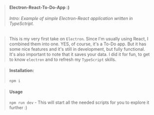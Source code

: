 > #### Electron-React-To-Do-App :) 
> ###### Intro: Example of simple Electron-React application written in TypeSctript.

> This is my very first take on `Electron`. Since I'm usually using React, I combined them into one.
> YES, of course, it's a To-Do app. But it has some nice features and it's still in development, but fully functional.
> It's also important to note that it saves your data. I did it for fun, to get to know `electron` and to refresh my `TypeScript` skills.

> #### Installation: 
> `npm i`

> #### Usage
> `npm run dev` - This will start all the needed scripts for you to explore it further :)
